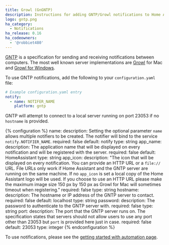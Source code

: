 ```yaml
---
title: Growl (GnGNTP)
description: Instructions for adding GNTP/Growl notifications to Home Assistant.
logo: gntp.png
ha_category:
  - Notifications
ha_release: 0.16
ha_codeowners:
  - '@robbiet480'
---
```


[GNTP](http://growl.info/documentation/developer/gntp.php) is a specification for sending and receiving notifications between computers. The most well known server implementations are [Growl](http://growl.info) for Mac and [Growl for Windows](http://www.growlforwindows.com/).

To use GNTP notifications, add the following to your `configuration.yaml` file:

```yaml
# Example configuration.yaml entry
notify:
  - name: NOTIFER_NAME
    platform: gntp
```

GNTP will attempt to connect to a local server running on port 23053 if no `hostname` is provided.

{% configuration %}
name:
  description: Setting the optional parameter `name` allows multiple notifiers to be created. The notifier will bind to the service `notify.NOTIFIER_NAME`.
  required: false
  default: notify
  type: string
app_name:
  description: The application name that will be displayed on every notification and will be registered with the server.
  required: false
  default: HomeAssistant
  type: string
app_icon:
  description: "The icon that will be displayed on every notification. You can provide an HTTP URL or a `file://` URL. File URLs only work if Home Assistant and the GNTP server are running on the same machine. If no `app_icon` is set a local copy of the Home Assistant logo will be used. If you choose to use an HTTP URL please make the maximum image size 150 px by 150 px as Growl for Mac will sometimes timeout when registering."
  required: false
  type: string
hostname:
  description: The hostname or IP address of the GNTP server to contact.
  required: false
  default: localhost
  type: string
password:
  description: The password to authenticate to the GNTP server with.
  required: false
  type: string
port:
  description: The port that the GNTP server runs on. The specification states that servers should not allow users to use any port other than 23053 but `port` is provided here just in case.
  required: false
  default: 23053
  type: integer
{% endconfiguration %}

To use notifications, please see the [getting started with automation page](/getting-started/automation/).
